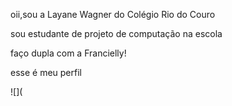 oii,sou a Layane Wagner do Colégio Rio do Couro

sou estudante de projeto de computação na escola

faço dupla com a Francielly!

esse é meu perfil

![](
